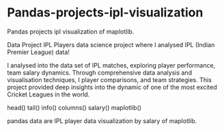# Pandas-projects-ipl-visualization

Pandas projects ipl visualization of maplotlib.

Data Project  IPL Players data science project where I analysed IPL 
(Indian Premier League) data!

I analysed into the data set of IPL matches, 
exploring player performance, team salary dynamics. 
Through comprehensive data analysis and visualisation techniques, 
I player comparisons, and team strategies. 
This project provided deep insights into the dynamic of one of the most excited Cricket Leagues in the world.

head()
tail()
info()
columns()
salary()
maplotlib()


pandas data are IPL player data visualization by salary of maplotlib.
